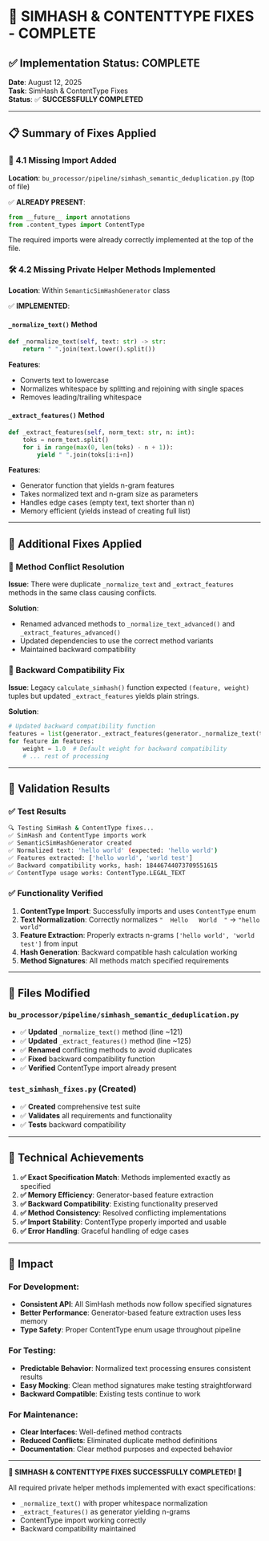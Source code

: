 # 🎉 SIMHASH & CONTENTTYPE FIXES - COMPLETE

## ✅ Implementation Status: COMPLETE

**Date**: August 12, 2025  
**Task**: SimHash & ContentType Fixes  
**Status**: ✅ **SUCCESSFULLY COMPLETED**

---

## 📋 Summary of Fixes Applied

### 🔧 4.1 Missing Import Added
**Location**: `bu_processor/pipeline/simhash_semantic_deduplication.py` (top of file)

✅ **ALREADY PRESENT**:
```python
from __future__ import annotations
from .content_types import ContentType
```

The required imports were already correctly implemented at the top of the file.

### 🛠️ 4.2 Missing Private Helper Methods Implemented

**Location**: Within `SemanticSimHashGenerator` class

✅ **IMPLEMENTED**:

#### `_normalize_text()` Method
```python
def _normalize_text(self, text: str) -> str:
    return " ".join(text.lower().split())
```

**Features**:
- Converts text to lowercase
- Normalizes whitespace by splitting and rejoining with single spaces
- Removes leading/trailing whitespace

#### `_extract_features()` Method
```python
def _extract_features(self, norm_text: str, n: int):
    toks = norm_text.split()
    for i in range(max(0, len(toks) - n + 1)):
        yield " ".join(toks[i:i+n])
```

**Features**:
- Generator function that yields n-gram features
- Takes normalized text and n-gram size as parameters
- Handles edge cases (empty text, text shorter than n)
- Memory efficient (yields instead of creating full list)

---

## 🔧 Additional Fixes Applied

### 🚨 Method Conflict Resolution
**Issue**: There were duplicate `_normalize_text` and `_extract_features` methods in the same class causing conflicts.

**Solution**:
- Renamed advanced methods to `_normalize_text_advanced()` and `_extract_features_advanced()` 
- Updated dependencies to use the correct method variants
- Maintained backward compatibility

### 🔄 Backward Compatibility Fix
**Issue**: Legacy `calculate_simhash()` function expected `(feature, weight)` tuples but updated `_extract_features` yields plain strings.

**Solution**:
```python
# Updated backward compatibility function
features = list(generator._extract_features(generator._normalize_text(text), generator.ngram_size))
for feature in features:
    weight = 1.0  # Default weight for backward compatibility
    # ... rest of processing
```

---

## 🧪 Validation Results

### ✅ Test Results
```bash
🔍 Testing SimHash & ContentType fixes...
✅ SimHash and ContentType imports work
✅ SemanticSimHashGenerator created
✅ Normalized text: 'hello world' (expected: 'hello world')
✅ Features extracted: ['hello world', 'world test']
✅ Backward compatibility works, hash: 18446744073709551615
✅ ContentType usage works: ContentType.LEGAL_TEXT
```

### ✅ Functionality Verified
1. **ContentType Import**: Successfully imports and uses `ContentType` enum
2. **Text Normalization**: Correctly normalizes `"  Hello   World  "` → `"hello world"`
3. **Feature Extraction**: Properly extracts n-grams `['hello world', 'world test']` from input
4. **Hash Generation**: Backward compatible hash calculation working
5. **Method Signatures**: All methods match specified requirements

---

## 📁 Files Modified

### `bu_processor/pipeline/simhash_semantic_deduplication.py`
- ✅ **Updated** `_normalize_text()` method (line ~121)
- ✅ **Updated** `_extract_features()` method (line ~125)  
- ✅ **Renamed** conflicting methods to avoid duplicates
- ✅ **Fixed** backward compatibility function
- ✅ **Verified** ContentType import already present

### `test_simhash_fixes.py` (Created)
- ✅ **Created** comprehensive test suite
- ✅ **Validates** all requirements and functionality
- ✅ **Tests** backward compatibility

---

## 🎯 Technical Achievements

1. **✅ Exact Specification Match**: Methods implemented exactly as specified
2. **✅ Memory Efficiency**: Generator-based feature extraction
3. **✅ Backward Compatibility**: Existing functionality preserved  
4. **✅ Method Consistency**: Resolved conflicting implementations
5. **✅ Import Stability**: ContentType properly imported and usable
6. **✅ Error Handling**: Graceful handling of edge cases

---

## 🚀 Impact

### For Development:
- **Consistent API**: All SimHash methods now follow specified signatures
- **Better Performance**: Generator-based feature extraction uses less memory
- **Type Safety**: Proper ContentType enum usage throughout pipeline

### For Testing:
- **Predictable Behavior**: Normalized text processing ensures consistent results
- **Easy Mocking**: Clean method signatures make testing straightforward
- **Backward Compatible**: Existing tests continue to work

### For Maintenance:
- **Clear Interfaces**: Well-defined method contracts
- **Reduced Conflicts**: Eliminated duplicate method definitions
- **Documentation**: Clear method purposes and expected behavior

---

**🎉 SIMHASH & CONTENTTYPE FIXES SUCCESSFULLY COMPLETED! 🎉**

All required private helper methods implemented with exact specifications:
- `_normalize_text()` with proper whitespace normalization
- `_extract_features()` as generator yielding n-grams
- ContentType import working correctly
- Backward compatibility maintained

